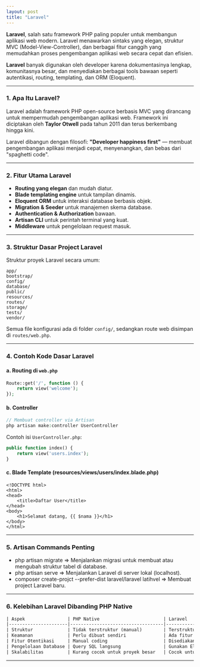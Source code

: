 ```yaml
---
layout: post
title: "Laravel"
---
```


**Laravel**, salah satu framework PHP paling populer untuk membangun aplikasi web modern. Laravel menawarkan sintaks yang elegan, struktur MVC (Model-View-Controller), dan berbagai fitur canggih yang memudahkan proses pengembangan aplikasi web secara cepat dan efisien.


**Laravel** banyak digunakan oleh developer karena dokumentasinya lengkap, komunitasnya besar, dan menyediakan berbagai tools bawaan seperti autentikasi, routing, templating, dan ORM (Eloquent).

---

### **1. Apa Itu Laravel?**

Laravel adalah framework PHP open-source berbasis MVC yang dirancang untuk mempermudah pengembangan aplikasi web. Framework ini diciptakan oleh **Taylor Otwell** pada tahun 2011 dan terus berkembang hingga kini.

Laravel dibangun dengan filosofi: **"Developer happiness first"** — membuat pengembangan aplikasi menjadi cepat, menyenangkan, dan bebas dari "spaghetti code".

---

### **2. Fitur Utama Laravel**

- **Routing yang elegan** dan mudah diatur.
- **Blade templating engine** untuk tampilan dinamis.
- **Eloquent ORM** untuk interaksi database berbasis objek.
- **Migration & Seeder** untuk manajemen skema database.
- **Authentication & Authorization** bawaan.
- **Artisan CLI** untuk perintah terminal yang kuat.
- **Middleware** untuk pengelolaan request masuk.

---

### **3. Struktur Dasar Project Laravel**

Struktur proyek Laravel secara umum:

```
app/
bootstrap/
config/
database/
public/
resources/
routes/
storage/
tests/
vendor/
```

Semua file konfigurasi ada di folder `config/`, sedangkan route web disimpan di `routes/web.php`.

---

### **4. Contoh Kode Dasar Laravel**

#### a. **Routing di `web.php`**
```php
Route::get('/', function () {
    return view('welcome');
});
```

#### b. **Controller**
```php
// Membuat controller via Artisan
php artisan make:controller UserController
```

Contoh isi `UserController.php`:
```php
public function index() {
    return view('users.index');
}
```

#### c. **Blade Template (resources/views/users/index.blade.php)**
```blade
<!DOCTYPE html>
<html>
<head>
    <title>Daftar User</title>
</head>
<body>
    <h1>Selamat datang, {{ $nama }}</h1>
</body>
</html>
```

---

### **5. Artisan Commands Penting**

- php artisan migrate => Menjalankan migrasi untuk membuat atau mengubah struktur tabel di database.
- php artisan serve => Menjalankan Laravel di server lokal (localhost).
- composer create-projct --prefer-dist laravel/laravel latihvel => Membuat project Laravel baru.

---

### **6. Kelebihan Laravel Dibanding PHP Native**
```html
| Aspek                | PHP Native                        | Laravel                              |
|----------------------|-----------------------------------|--------------------------------------|
| Struktur             | Tidak terstruktur (manual)        | Terstruktur dengan MVC               |
| Keamanan             | Perlu dibuat sendiri              | Ada fitur security bawaan            |
| Fitur Otentikasi     | Manual coding                     | Disediakan otomatis                  |
| Pengelolaan Database | Query SQL langsung                | Gunakan Eloquent ORM                 |
| Skalabilitas         | Kurang cocok untuk proyek besar   | Cocok untuk aplikasi besar & kompleks|
```
---
